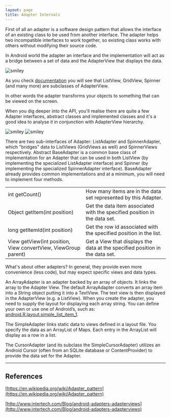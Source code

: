```yaml
---
layout: page
title: Adapter Internals
---
```


First of all an adapter is a software design pattern that allows the interface of an existing class to be used from another interface. The adapter helps two incompatible interfaces to work together, so existing class works with others without modifying their source code.

In Android world the adapter an interface and the implementation will act as a bridge between a set of data and the AdapterView that displays the data. 

![smiley](https://cloud.githubusercontent.com/assets/294512/13728497/ef03d144-e92b-11e5-9fad-d128b48d5cbb.jpeg)

As you check [documentation](http://developer.android.com/reference/android/widget/AdapterView.html) you will see that ListView, GridView, Spinner (and many more) are subclasses of AdapterView.

In other words the adapter transforms your objects to something that can be viewed on the screen.

When you dig deeper into the API, you'll realise there are quite a few Adapter interfaces, abstract classes and implemented classes and it's a good idea to analyse it in conjunction with AdapterView hierarchy.


<!-- <center><img src="{{ site.url }}/assets/adapter_hierarchy.png"/></center> -->

![smiley](https://cloud.githubusercontent.com/assets/294512/13728696/bb4b6f78-e931-11e5-8332-5c929153387a.png)
![smiley](https://cloud.githubusercontent.com/assets/294512/13730271/0dfcb450-e95c-11e5-9f31-8c9b344aa53c.png)

There are two sub-interfaces of Adapter: ListAdapter and SpinnerAdapter, which "bridges" data to ListViews (GridViews as well) and SpinnerViews respectively. Abstract BaseAdapter is a common base class of implementation for an Adapter that can be used in both ListView (by implementing the specialized ListAdapter interface) and Spinner (by implementing the specialized SpinnerAdapter interface). BaseAdapter already provides common implementations and at a minimum, you will need to implement four methods. 

<table>
<tr>
    <td>int getCount()</td>
    <td>How many items are in the data set represented by this Adapter.</td>
</tr>
<tr>
    <td>Object getItem(int position)</td>
    <td>Get the data item associated with the specified position in the data set.</td>
</tr>
<tr>
    <td>long getItemId(int position)</td>
    <td>Get the row id associated with the specified position in the list.</td>
</tr>
<tr>
    <td>View getView(int position, View convertView, ViewGroup parent)</td>
    <td>Get a View that displays the data at the specified position in the data set.</td>
</tr>
</table>

What's about other adapters? In general, they provide even more convenience (less code), but may expect specific views and data types.

An ArrayAdapter is an adapter backed by an array of objects. It links the array to the Adapter View.
The default ArrayAdapter converts an array item into a String object putting it into a TextView. The text view is then displayed in the AdapterView (e.g. a ListView).
When you create the adapter, you need to supply the layout for displaying each array string. You can define your own or use one of Android’s, such as: [android.R.layout.simple_list_item_1](https://android.googlesource.com/platform/frameworks/base.git/+/android-6.0.1_r22/core/res/res/layout/simple_list_item_1.xml).

The SimpleAdapter links static data to views defined in a layout file. You specify the data as an ArrayList of Maps. Each entry in the ArrayList will display as a row in a list.

The CursorAdapter (and its subclass the SimpleCursorAdapter) utilizes an Android Cursor (often from an SQLite database or ContentProvider) to provide the data set for the Adapter.

---------------------

## References

[https://en.wikipedia.org/wiki/Adapter_pattern](https://en.wikipedia.org/wiki/Adapter_pattern)

[http://www.intertech.com/Blog/android-adapters-adapterviews](http://www.intertech.com/Blog/android-adapters-adapterviews)